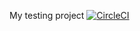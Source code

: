 My testing project
[![CircleCI](https://dl.circleci.com/status-badge/img/gh/Fauziaameeri/testing-project/tree/master.svg?style=svg)](https://dl.circleci.com/status-badge/redirect/gh/Fauziaameeri/testing-project/tree/master)